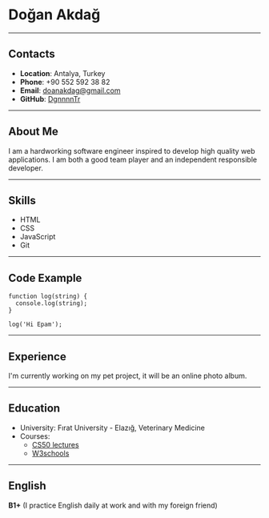 # Doğan Akdağ

***
## Contacts
- **Location**: Antalya, Turkey
- **Phone**: +90 552 592 38 82
- **Email**: doanakdag@gmail.com
- **GitHub**: [DgnnnnTr](https://github.com/DgnnnnTr)

***
## About Me
I am a hardworking software engineer inspired to develop high quality web applications.
I am both a good team player and an independent responsible developer.

***
## Skills
- HTML
- CSS
- JavaScript
- Git

***
## Code Example
    function log(string) {
      console.log(string);
    }

    log('Hi Epam');

***
## Experience
I'm currently working on my pet project, it will be an online photo album.

***
## Education
- University: Fırat University - Elazığ, Veterinary Medicine
- Courses:
    - [CS50 lectures](https://cs50.harvard.edu/x/2024)
    - [W3schools](https://www.w3schools.com)

***
## English
**B1+** (I practice English daily at work and with my foreign friend)